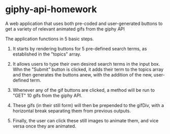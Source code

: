 # giphy-api-homework
A web application that uses both pre-coded and user-generated buttons to get a variety of relevant animated gifs from the giphy API

The application functions in 5 basic steps.

1) It starts by rendering buttons for 5 pre-defined search terms, as established in the "topics" array.

2) It allows users to type their own desired search terms in the input box. Whn the "Submit" button is clicked, it adds their term to the topics array and then generates the buttons anew, with the addition of the new, user-defined term.

3) Whenever any of the gif buttons are clicked, a method will be run to "GET" 10 gifs from the giphy API. 

4) These gifs (in their still form) will then be prepended to the gifDiv, with a horizontal break separating them from previous outputs. 

5) Finally, the user can click these still images to animate them, and vice versa once they are animated.